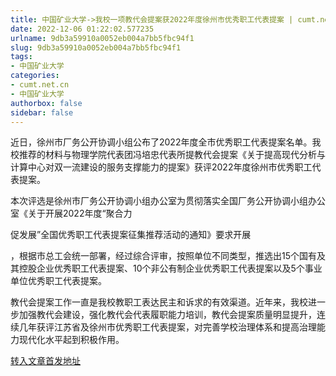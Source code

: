 ```yaml
---
title: 中国矿业大学->我校一项教代会提案获2022年度徐州市优秀职工代表提案 | cumt.net.cn
date: 2022-12-06 01:22:02.577235
urlname: 9db3a59910a0052eb004a7bb5fbc94f1
slug: 9db3a59910a0052eb004a7bb5fbc94f1
tags: 
- 中国矿业大学
categories:
- cumt.net.cn
- 中国矿业大学
authorbox: false
sidebar: false
---
```

近日，徐州市厂务公开协调小组公布了2022年度全市优秀职工代表提案名单。我校推荐的材料与物理学院代表团冯培忠代表所提教代会提案《关于提高现代分析与计算中心对双一流建设的服务支撑能力的提案》获评2022年度徐州市优秀职工代表提案。  

本次评选是徐州市厂务公开协调小组办公室为贯彻落实全国厂务公开协调小组办公室《关于开展2022年度“聚合力

促发展”全国优秀职工代表提案征集推荐活动的通知》要求开展
<!--more-->
，根据市总工会统一部署，经过综合评审，按照单位不同类型，推选出15个国有及其控股企业优秀职工代表提案、10个非公有制企业优秀职工代表提案以及5个事业单位优秀职工代表提案。

教代会提案工作一直是我校教职工表达民主和诉求的有效渠道。近年来，我校进一步加强教代会建设，强化教代会代表履职能力培训，教代会提案质量明显提升，连续几年获评江苏省及徐州市优秀职工代表提案，对完善学校治理体系和提高治理能力现代化水平起到积极作用。



[转入文章首发地址](http://xwzx.cumt.edu.cn/bc/c0/c523a638144/page.htm)